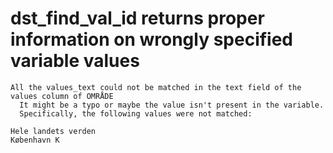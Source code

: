 # dst_find_val_id returns proper information on wrongly specified variable values

    All the values_text could not be matched in the text field of the values column of OMRÅDE
      It might be a typo or maybe the value isn't present in the variable.
      Specifically, the following values were not matched:
    
    Hele landets verden
    København K

